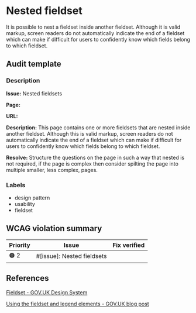 # Nested fieldset

It is possible to nest a fieldset inside another fieldset. Although it is valid markup, screen readers do not automatically indicate the end of a fieldset which can make if difficult for users to confidently know which fields belong to which fieldset.

## Audit template

### Description

**Issue:** Nested fieldsets

**Page:**

**URL:** 

**Description:** This page contains one or more fieldsets that are nested inside another fieldset. Although this is valid markup, screen readers do not automatically indicate the end of a fieldset which can make if difficult for users to confidently know which fields belong to which fieldset.

**Resolve:** Structure the questions on the page in such a way that nested is not required, if the page is complex then consider spilting the page into multiple smaller, less complex, pages.

### Labels

* design pattern
* usability
* fieldset

## WCAG violation summary

| Priority | Issue | Fix verified |
| -------- | ----- | ------------ |
| 🟠 2     | #[issue]: Nested fieldsets | |

## References

[Fieldset - GOV.UK Design System](https://design-system.service.gov.uk/components/fieldset/)

[Using the fieldset and legend elements - GOV.UK blog post](https://accessibility.blog.gov.uk/2016/07/22/using-the-fieldset-and-legend-elements/)
